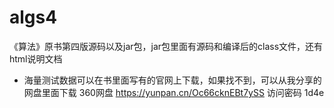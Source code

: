 # algs4
《算法》原书第四版源码以及jar包，jar包里面有源码和编译后的class文件，还有html说明文档
 * 海量测试数据可以在书里面写有的官网上下载，如果找不到，可以从我分享的网盘里面下载
360网盘 https://yunpan.cn/Oc66cknEBt7ySS  访问密码 1d4e
